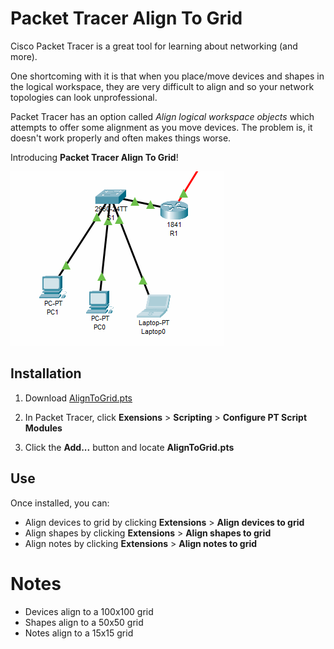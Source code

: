 # Packet Tracer Align To Grid

Cisco Packet Tracer is a great tool for learning about networking (and more).

One shortcoming with it is that when you place/move devices and shapes in the logical workspace, they are very difficult to align and so your network topologies can look unprofessional.

Packet Tracer has an option called *Align logical workspace objects* which attempts to offer some alignment as you move devices. The problem is, it doesn't work properly and often makes things worse.

Introducing **Packet Tracer Align To Grid**!

![Demo of PTAlignToGrid](aligning.gif)

## Installation

1. Download [AlignToGrid.pts](AlignToGrid.pts)

2. In Packet Tracer, click **Exensions** > **Scripting** > **Configure PT Script Modules**

3. Click the **Add...** button and locate **AlignToGrid.pts**

## Use

Once installed, you can:

- Align devices to grid by clicking **Extensions** > **Align devices to grid**
- Align shapes by clicking **Extensions** > **Align shapes to grid**
- Align notes by clicking **Extensions** > **Align notes to grid**

# Notes

- Devices align to a 100x100 grid
- Shapes align to a 50x50 grid
- Notes align to a 15x15 grid
